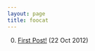 ```yaml
---
layout: page
title: foocat
---
```


0. [First Post!](/foocat/barcat/2012/10/22/first-post.html) (22 Oct 2012) 
